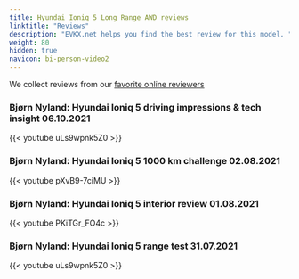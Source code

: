 ```yaml
---
title: Hyundai Ioniq 5 Long Range AWD reviews
linktitle: "Reviews"
description: "EVKX.net helps you find the best review for this model. "
weight: 80
hidden: true
navicon: bi-person-video2
---
```

We collect reviews from our [favorite online reviewers](/guides/evreviewers/)

### Bjørn Nyland: Hyundai Ioniq 5 driving impressions & tech insight 06.10.2021

{{< youtube uLs9wpnk5Z0 >}}

### Bjørn Nyland: Hyundai Ioniq 5 1000 km challenge 02.08.2021

{{< youtube pXvB9-7ciMU >}}

### Bjørn Nyland: Hyundai Ioniq 5 interior review 01.08.2021

{{< youtube PKiTGr_FO4c >}}

### Bjørn Nyland: Hyundai Ioniq 5 range test 31.07.2021

{{< youtube uLs9wpnk5Z0 >}}


